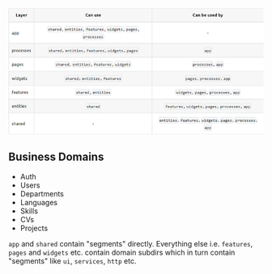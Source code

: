 ![FSD](../public/fsd-pyramid-of-doom.png)

## Business Domains

- Auth
- Users
- Departments
- Languages
- Skills
- CVs
- Projects

`app` and `shared` contain "segments" directly. Everything else i.e. `features`, `pages` and `widgets` etc.
contain domain subdirs which in turn contain "segments" like `ui`, `services`, `http` etc.
